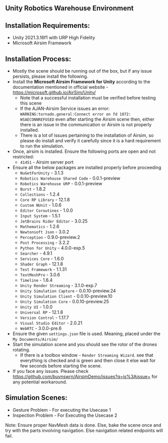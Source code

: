 ## Unity Robotics Warehouse Environment

## Installation Requirements:
- Unity 2021.3.16f1 with URP High Fidelity
- Microsoft Airsim Framework

## Installation Process:
- Mostly the scene should be running out of the box, but if any issue persists, please install the following.
- Install the **Microsoft Airsim Framework for Unity** according to the documentation mentioned in official website - https://microsoft.github.io/AirSim/Unity/
    - Note that a successful installation must be verified before testing this scene
    - If the AJAN-Airsim Service issues an error: `WARNING:tornado.general:Connect error on fd 1072: WSAECONNREFUSED` even after starting the Airsim scene then, either there is an issue in the communication or Airsim is not properly installed.
    - There is a lot of issues pertaining to the installation of Airsim, so please do install and verify it carefully since it is a hard requirement to run the simulation.
-  Once, airsim is installed. Ensure the following ports are open and not restricted: 
    - `41451` - Airsim server port
- Ensure all the below packages are installed properly before proceeding
    - `NuGetForUnity` - 3.1.3
    - `Robotics Warehouse Shared Code` - 0.0.1-preview
    - `Robotics Warehouse URP` - 0.0.1-preview
    -  `Burst` - 1.8.2
    - `Collections` - 1.2.4
    - `Core RP Library` - 12.1.8
    - `Custom NUnit` - 1.0.6    
    - `Editor Coroutines` - 1.0.0
    - `Input System` - 1.5.1
    - `JetBrains Rider Editor` - 3.0.25
    - `Mathematics` - 1.2.6
    - `Newtonsoft Json` - 3.0.2
    - `Perception` - 0.9.0-preview.2
    - `Post Processing` - 3.2.2
    - `Python for Unity` - 4.0.0-exp.5
    - `Searcher` - 4.9.1
    - `Services Core` - 1.6.0
    - `Shader Graph` - 12.1.8
    - `Test Framework` - 1.1.31
    - `TextMeshPro` - 3.0.6
    - `Timeline` - 1.6.4
    - `Unity Render Streaming` - 3.1.0-exp.7
    - `Unity Simulation Capture` - 0.0.10-preview.24 
    - `Unity Simulation Client` - 0.0.10-preview.10
    - `Unity Simulation Core` - 0.0.10-preview.25
    - `Unity UI` - 1.0.0
    - `Universal RP` - 12.1.8
    - `Version Control` - 1.17.7
    - `Visual Studio Editor` - 2.0.21
    - `WebRTC` - 3.0.0-pre.6
- Ensure the given `settings.json` file is used. Meaning, placed under the `My Documents/Airsim/`
-  Start the simulation scene and you should see the rotor of the drones rotating.
    - If there is a toolbox window - `Render Streaming Wizard`. see that everything is checked and is green and then close it else wait for few seconds before starting the scene.
-  If you face any issues. Please check https://github.com/buvnswrn/AirsimDemo/issues?q=is%3Aissue+ for any potential workaround.

## Simulation Scenes:
- Gesture Problem -  For executing the Usecase 1
- Inspection Problem - For Executing the Usecase 2

Note: Ensure proper NavMesh data is done. Else, bake the scene once and try with the parts involving navigation. Else navigation related endpoints will fail.


